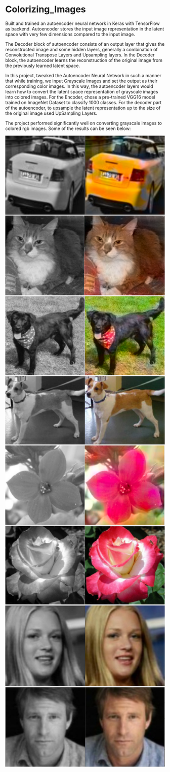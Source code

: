 # Colorizing_Images

Built and trained an autoencoder neural network in Keras with TensorFlow as backend. Autoencoder stores the input image representation in the latent space with very few dimensions compared to the input image.

The Decoder block of autoencoder consists of an output layer that gives the reconstructed image and some hidden layers, generally a combination of Convolutional Transpose Layers and Upsampling layers. In the Decoder block, the autoencoder learns the reconstruction of the original image from the previously learned latent space.

In this project, tweaked the Autoencoder Neural Network in such a manner that while training, we input Grayscale Images and set the output as their corresponding color images. In this way, the autoencoder layers would learn how to convert the latent space representation of grayscale images into colored images. For the Encoder, chose a pre-trained VGG16 model trained on ImageNet Dataset to classify 1000 classes. For the decoder part of the autoencoder, to upsample the latent representation up to the size of the original image used UpSampling Layers.

The project performed significantly well on converting grayscale images to colored rgb images. Some of the results can be seen below: 

![image](https://github.com/RishitToteja/Colorizing_Images/blob/main/Test%20Images/test_car.png)
![image](https://github.com/RishitToteja/Colorizing_Images/blob/main/Test%20Images/test_cat.png)
![image](https://github.com/RishitToteja/Colorizing_Images/blob/main/Test%20Images/test_dog_1.png)
![image](https://github.com/RishitToteja/Colorizing_Images/blob/main/Test%20Images/test_dog_2.png)
![image](https://github.com/RishitToteja/Colorizing_Images/blob/main/Test%20Images/test_flower_1.png)
![image](https://github.com/RishitToteja/Colorizing_Images/blob/main/Test%20Images/test_flower_2.png)
![image](https://github.com/RishitToteja/Colorizing_Images/blob/main/Test%20Images/test_person_female.png)
![image](https://github.com/RishitToteja/Colorizing_Images/blob/main/Test%20Images/test_person_male.png)

